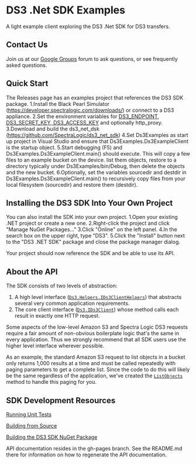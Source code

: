 ﻿
# DS3 .Net SDK Examples

A light example client exploring the DS3 .Net SDK for DS3 transfers.

## Contact Us

Join us at our [Google Groups](https://groups.google.com/d/forum/spectralogicds3-sdks) forum to ask questions, or see frequently asked questions.

## Quick Start

The Releases page has an examples project that references the DS3 SDK package.
1.Install the Black Pearl Simulator (https://developer.spectralogic.com/downloads/) or connect to a DS3 appliance.
2.Set the environment variables for [DS3_ENDPOINT, DS3_SECRET_KEY, DS3_ACCESS_KEY](https://developer.spectralogic.com/sim-install/) and optionally http_proxy. 
3.Download and build the ds3_net_dsk (https://github.com/SpectraLogic/ds3_net_sdk)
4.Set Ds3Examples as start up project in Visual Studio and ensure that Ds3Examples.Ds3ExampleClient is the startup object.
5.Start debugging (F5) and Ds3Examples.Ds3ExampleClient.main() should execute. This will copy a few files to an example bucket on the device. list them objects, restore to a directory typically under Ds3Examples/bin/Debug, then delete the objects and the new bucket.
6.Optionally, set the variables sourcedir and destdir in Ds3Examples.Ds3ExampleClient.main() to recursively copy files from your local filesystem (sourcedir) and restore them (destdir).

## Installing the DS3 SDK Into Your Own Project

You can also install the SDK into your own project.
1.Open your existing .NET project or create a new one.
2.Right-click the project and click "Manage NuGet Packages..."
3.Click "Online" on the left panel.
4.In the search box on the upper right, type "DS3".
5.Click the "Install" button next to the "DS3 .NET SDK" package and close the package manager dialog.

Your project should now reference the SDK and be able to use its API.

## About the API

The SDK consists of two levels of abstraction:

1. A high level interface
   ([`Ds3.Helpers.IDs3ClientHelpers`](http://spectralogic.github.io/ds3_net_sdk/api/interface_ds3_1_1_helpers_1_1_i_ds3_client_helpers.html))
   that abstracts several very common application requirements.
2. The core client interface
   ([`Ds3.IDs3Client`](http://spectralogic.github.io/ds3_net_sdk/api/interface_ds3_1_1_i_ds3_client.html))
   whose method calls each result in exactly one HTTP request.


Some aspects of the low-level Amazon S3 and Spectra Logic DS3 requests require a fair amount of non-obvious boilerplate logic that's the same in every application. Thus we strongly recommend that all SDK users use the higher level interface wherever possible.

As an example, the standard Amazon S3 request to list objects in a bucket only
returns 1,000 results at a time and must be called repeatedly with paging
parameters to get a complete list. Since the code to do this will likely be the
same regardless of the application, we've created the
[`ListObjects`](http://spectralogic.github.io/ds3_net_sdk/api/interface_ds3_1_1_helpers_1_1_i_ds3_client_helpers.html#aa5255c4e1bc7b4fe515dea0e6d519147)
method to handle this paging for you.

## SDK Development Resources

[Running Unit Tests](../../wiki/Running-Unit-Tests)

[Building from Source](../../wiki/Building-from-Source)

[Building the DS3 SDK NuGet Package](../../wiki/Building-the-DS3-SDK-NuGet-package)

API documentation resides in the gh-pages branch. See the README.md there for information on how to regenerate the API documentation.

